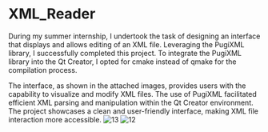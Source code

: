 # XML_Reader
During my summer internship, I undertook the task of designing an interface that displays and allows editing of an XML file. Leveraging the PugiXML library, I successfully completed this project. To integrate the PugiXML library into the Qt Creator, I opted for cmake instead of qmake for the compilation process.

The interface, as shown in the attached images, provides users with the capability to visualize and modify XML files. The use of PugiXML facilitated efficient XML parsing and manipulation within the Qt Creator environment. The project showcases a clean and user-friendly interface, making XML file interaction more accessible.
![13](https://github.com/gfbpae/XML_Reader/assets/94529874/2b8a0603-ef99-47a4-b9bf-f87357c35bd5)
![12](https://github.com/gfbpae/XML_Reader/assets/94529874/10a2ee7f-a5e0-491d-889f-3b677ab38426)
